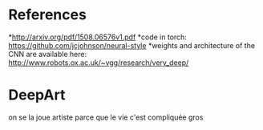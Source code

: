 # References
*http://arxiv.org/pdf/1508.06576v1.pdf
*code in torch: https://github.com/jcjohnson/neural-style
*weights and architecture of the CNN are available here: http://www.robots.ox.ac.uk/~vgg/research/very_deep/

# DeepArt
on se la joue artiste parce que le vie c'est compliquée gros
